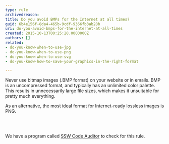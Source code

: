 ```yaml
---
type: rule
archivedreason: 
title: Do you avoid BMPs for the Internet at all times?
guid: 6b4e156f-8da4-465b-9cdf-9366fb3ab28b
uri: do-you-avoid-bmps-for-the-internet-at-all-times
created: 2015-10-13T00:25:20.0000000Z
authors: []
related:
- do-you-know-when-to-use-jpg
- do-you-know-when-to-use-png
- do-you-know-when-to-use-svg
- do-you-know-how-to-save-your-graphics-in-the-right-format

---
```



<p>Never use bitmap images (.BMP format) on your website or in emails. BMP is an uncompressed format, and typically has an unlimited color palette. This results in unnecessarily large file 
   sizes, which makes it unsuitable for pretty much everything.</p><p>As an alternative, the most ideal format for Internet-ready lossless images is PNG.</p>
   
<br><excerpt class='endintro'></excerpt><br>
<p><span class="productBox">We have a program called <a href="/ssw/CodeAuditor">SSW Code Auditor</a> to check for this rule.</span></p> 


